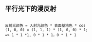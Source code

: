 ## 平行光下的漫反射

```

反射光颜色 = 入射光颜色 * 表面基地色 * cos
(1, 0, 0) = (1, 1, 1) * (1, 0, 0) * 1; 
=> 1 * 1 *1, 0 * 1 * 1，0 * 1 * 1
```

